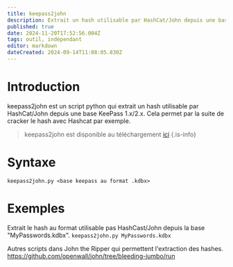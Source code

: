 ```yaml
---
title: keepass2john
description: Extrait un hash utilisable par HashCat/John depuis une base KeePass 1.x/2.x.
published: true
date: 2024-11-20T17:52:56.004Z
tags: outil, indépendant
editor: markdown
dateCreated: 2024-09-14T11:08:05.830Z
---
```


# Introduction

keepass2john est un script python qui extrait un hash utilisable par HashCat/John depuis une base KeePass 1.x/2.x. Cela permet par la suite de cracker le hash avec Hashcat par exemple.

> keepass2john est disponible au téléchargement [ici](https://gist.github.com/HarmJ0y/116fa1b559372804877e604d7d367bbc)
> {.is-info}

# Syntaxe

`keepass2john.py <base keepass au format .kdbx>`

# Exemples

Extrait le hash au format utilisable pas HashCast/John depuis la base "MyPasswords.kdbx".
`keepass2john.py MyPasswords.kdbx`

Autres scripts dans John the Ripper qui permettent l'extraction des hashes.
https://github.com/openwall/john/tree/bleeding-jumbo/run